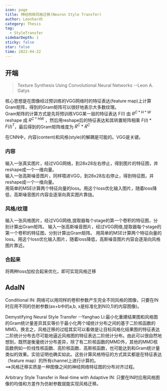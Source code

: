 ```yaml
---
icon: page
title: 神经网络风格迁移(Neuron Style Transfer)
author: Leonhardt
category: Thesis
tag:
  - StyleTransfer
sidebarDepth: 1
sticky: false
star: false
time: 2022-04-22
---
```


## 开端

> Texture Synthesis Using Convolutional Neural Networks --Leon A. Gatys  

核心思想是在图像经过预训练的VGG网络时的特征表达(feature map)上计算Gram矩阵，得到的Gram矩阵可以很好地表示大多数纹理。  
Gram矩阵的计算方式是先将预训练VGG某一层的特征表达 F(I) 由 $R^{C\ast H\ast W}$ reshape 成 $R^{C\ast HW}$ ，然后用reshape后的特征表达和其转置矩阵相乘 $F(I)\ast F(I)^T$，最后得到的Gram矩阵维度为 $R^C\ast R^C$  

在CNN中，内容(content)和风格(style)的解耦是可能的。VGG是关键。

### 内容
输入一张真实图片，经过VGG网络，到28x28左右停止，得到图片的特征图，并reshape成一个一维向量。  
输入一张高斯噪音图片，同样喂进VGG，到28x28左右停止，得到特征图，并reshape成一个一维向量。  
用简单的MSE计算两个特征向量的loss。用这个loss优化输入图片，随着loss降低，高斯噪音图片内容会逐渐向真实图片靠拢。

### 风格/纹理
输入一张风格图片，经过VGG网络,提取器每个stage的第一个卷积的特征图，分别计算出Gram矩阵。
输入一张高斯噪音图片，经过VGG网络,提取器每个stage的第一个卷积的特征图，分别计算出Gram矩阵。
用简单的MSE计算两个特征向量的loss。用这个loss优化输入图片，随着loss降低，高斯噪音图片内容会逐渐向风格图片靠近。

### 合起来
将两种loss加权合起来优化，即可实现风格迁移

## AdaIN
Conditional IN: 网络可以用同样的卷积参数产生完全不同风格的图像，只要在IN时应用不同的仿射参数(ax+b中的a,b, x是标准化到N(0,1)的内容图像)。

Demystifying Neural Style Transfer --Yanghao Li:最小化重建结果图和风格图的Gram统计量差异其实等价于最小化两个域统计分布之间的基于二阶核函数的MMD。换言之，风格迁移的过程其实可以看做是让目标风格化结果图的特征表达二阶统计分布去尽可能地逼近风格图的特征表达二阶统计分布。由此可以很自然地想到，既然是衡量统计分布差异，除了有二阶核函数的MMD外，其他的MMD核函数例如一阶线性核函数、高阶核函数、高斯核函数，也可能达到和Gram统计量类似的效果。实验证明也确实如此。这些计算风格特征的方式其实都是在特征表达（feature map）的所有channel上进行计算的。  
==>风格迁移实质是一种图像之间的神经网络特征图的分布对齐过程。

Arbitrary Style Transfer in Real-time with Adaptive IN: 只要在IN时应用风格图像的均值和方差作为仿射参数就能实现风格迁移。



